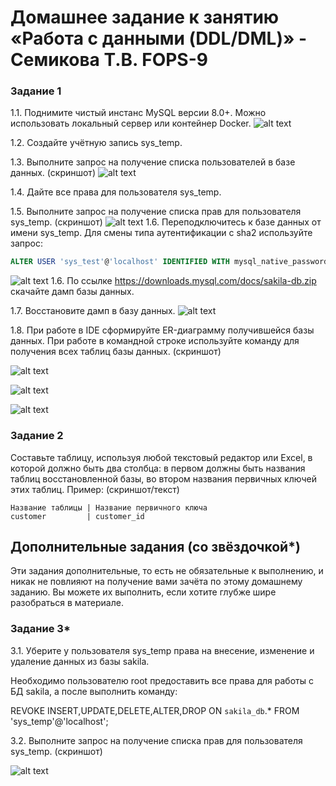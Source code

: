 # Домашнее задание к занятию «Работа с данными (DDL/DML)» - Семикова Т.В. FOPS-9
### Задание 1
1.1. Поднимите чистый инстанс MySQL версии 8.0+. Можно использовать локальный сервер или контейнер Docker.
![alt text](https://github.com/SemikovaTV/hw_ddl-dml/blob/main/2.jpg)

1.2. Создайте учётную запись sys_temp. 

1.3. Выполните запрос на получение списка пользователей в базе данных. (скриншот)
![alt text](https://github.com/SemikovaTV/hw_ddl-dml/blob/main/1.jpg)

1.4. Дайте все права для пользователя sys_temp. 

1.5. Выполните запрос на получение списка прав для пользователя sys_temp. (скриншот)
![alt text](https://github.com/SemikovaTV/hw_ddl-dml/blob/main/4.jpg)
1.6. Переподключитесь к базе данных от имени sys_temp.
Для смены типа аутентификации с sha2 используйте запрос: 
```sql
ALTER USER 'sys_test'@'localhost' IDENTIFIED WITH mysql_native_password BY 'password';
```
![alt text](https://github.com/SemikovaTV/hw_ddl-dml/blob/main/3.jpg)
1.6. По ссылке https://downloads.mysql.com/docs/sakila-db.zip скачайте дамп базы данных.

1.7. Восстановите дамп в базу данных.
![alt text](https://github.com/SemikovaTV/hw_ddl-dml/blob/main/5.jpg)

1.8. При работе в IDE сформируйте ER-диаграмму получившейся базы данных. При работе в командной строке используйте команду для получения всех таблиц базы данных. (скриншот)

![alt text](https://github.com/SemikovaTV/hw_ddl-dml/blob/main/6.jpg)

![alt text](https://github.com/SemikovaTV/hw_ddl-dml/blob/main/7.jpg)

![alt text](https://github.com/SemikovaTV/hw_ddl-dml/blob/main/8.jpg)

### Задание 2
Составьте таблицу, используя любой текстовый редактор или Excel, в которой должно быть два столбца: в первом должны быть названия таблиц восстановленной базы, во втором названия первичных ключей этих таблиц. Пример: (скриншот/текст)
```
Название таблицы | Название первичного ключа
customer         | customer_id
```



## Дополнительные задания (со звёздочкой*)
Эти задания дополнительные, то есть не обязательные к выполнению, и никак не повлияют на получение вами зачёта по этому домашнему заданию. Вы можете их выполнить, если хотите глубже шире разобраться в материале.

### Задание 3*
3.1. Уберите у пользователя sys_temp права на внесение, изменение и удаление данных из базы sakila.

Необходимо пользователю root предоставить все права для работы с БД sakila, а после выполнить команду:

REVOKE INSERT,UPDATE,DELETE,ALTER,DROP ON `sakila_db`.* FROM 'sys_temp'@'localhost';

3.2. Выполните запрос на получение списка прав для пользователя sys_temp. (скриншот)

![alt text](https://github.com/SemikovaTV/hw_ddl-dml/blob/main/10.jpg)
